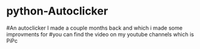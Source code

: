 # python-Autoclicker
#An autoclicker I made a couple months back and which i made some improvments for
#you can find the video on my youtube channels which is PiPc
